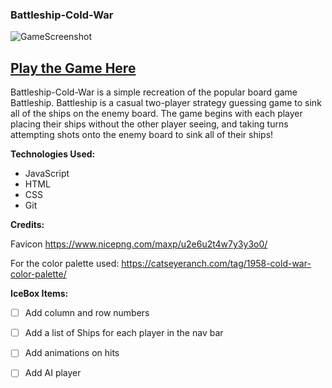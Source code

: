 ### Battleship-Cold-War
![GameScreenshot](https://user-images.githubusercontent.com/77218350/230393857-dc570dff-9845-4b61-bd90-6fd38da3a97e.PNG)

## [Play the Game Here](https://battleship-cold-war-nickl.netlify.app/)

Battleship-Cold-War is a simple recreation of the popular board game Battleship. Battleship is a casual two-player strategy guessing game to sink all of the ships on the enemy board. The game begins with each player placing their ships without the other player seeing, and taking turns attempting shots onto the enemy board to sink all of their ships! 



**Technologies Used:**
+ JavaScript
+ HTML
+ CSS
+ Git
  
**Credits:**

Favicon https://www.nicepng.com/maxp/u2e6u2t4w7y3y3o0/

For the color palette used: https://catseyeranch.com/tag/1958-cold-war-color-palette/

**IceBox Items:**

- [ ] Add column and row numbers
- [ ] Add a list of Ships for each player in the nav bar
- [ ] Add animations on hits
- [ ] Add AI player

